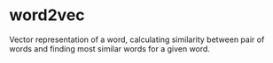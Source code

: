 # word2vec
Vector representation of a word, calculating similarity between pair of words and finding most similar words for a given word.
